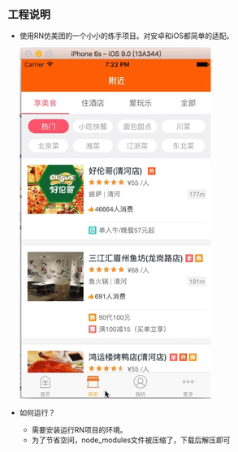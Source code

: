 
## 工程说明
* 使用RN仿美团的一个小小的练手项目。对安卓和iOS都简单的适配。

    ![](https://github.com/BarryGuo/gaoFangMeiTuan/raw/master/video.gif)
* 如何运行？
    * 需要安装运行RN项目的环境。
    * 为了节省空间，node_modules文件被压缩了，下载后解压即可
	
